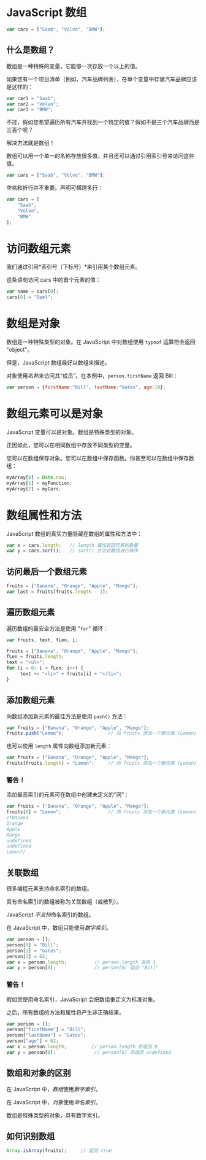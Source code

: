 # JavaScript 数组

```js
var cars = ["Saab", "Volvo", "BMW"];
```

## 什么是数组？

数组是一种特殊的变量，它能够一次存放一个以上的值。

如果您有一个项目清单（例如，汽车品牌列表），在单个变量中存储汽车品牌应该是这样的：

```js
var car1 = "Saab";
var car2 = "Volvo";
var car3 = "BMW"; 
```

不过，假如您希望遍历所有汽车并找到一个特定的值？假如不是三个汽车品牌而是三百个呢？

解决方法就是数组！

数组可以用一个单一的名称存放很多值，并且还可以通过引用索引号来访问这些值。

```js
var cars = ["Saab", "Volvo", "BMW"];
```

空格和折行并不重要。声明可横跨多行：

```js
var cars = [
    "Saab",
    "Volvo",
    "BMW"
];
```

# 访问数组元素

我们通过引用*索引号（下标号）*来引用某个数组元素。

这条语句访问 cars 中的首个元素的值：

```js
var name = cars[0];
cars[0] = "Opel";
```

# 数组是对象

数组是一种特殊类型的对象。在 JavaScript 中对数组使用 `typeof` 运算符会返回 "object"。

但是，JavaScript 数组最好以数组来描述。

对象使用*名称*来访问其“成员”。在本例中，`person.firstName` 返回 Bill：

```js
var person = {firstName:"Bill", lastName:"Gates", age:19};
```

# 数组元素可以是对象

JavaScript 变量可以是对象。数组是特殊类型的对象。

正因如此，您可以在相同数组中存放不同类型的变量。

您可以在数组保存对象。您可以在数组中保存函数。你甚至可以在数组中保存数组：

```js
myArray[0] = Date.now;
myArray[1] = myFunction;
myArray[2] = myCars;
```

# 数组属性和方法

JavaScript 数组的真实力量隐藏在数组的属性和方法中：

```js
var x = cars.length;   // length 属性返回元素的数量
var y = cars.sort();   // sort() 方法对数组进行排序
```

## 访问最后一个数组元素

```js
fruits = ["Banana", "Orange", "Apple", "Mango"];
var last = fruits[fruits.length - 1];
```

## 遍历数组元素

遍历数组的最安全方法是使用 "`for`" 循环：

```js
var fruits, text, fLen, i;

fruits = ["Banana", "Orange", "Apple", "Mango"];
fLen = fruits.length;
text = "<ul>";
for (i = 0; i < fLen; i++) {
     text += "<li>" + fruits[i] + "</li>";
} 
```

## 添加数组元素

向数组添加新元素的最佳方法是使用 `push()` 方法：

```js
var fruits = ["Banana", "Orange", "Apple", "Mango"];
fruits.push("Lemon");                // 向 fruits 添加一个新元素 (Lemon)
```

也可以使用 `length` 属性向数组添加新元素：

```js
var fruits = ["Banana", "Orange", "Apple", "Mango"];
fruits[fruits.length] = "Lemon";     // 向 fruits 添加一个新元素 (Lemon)
```

### 警告！

添加最高索引的元素可在数组中创建未定义的“洞”：

```js
var fruits = ["Banana", "Orange", "Apple", "Mango"];
fruits[6] = "Lemon";                 // 向 fruits 添加一个新元素 (Lemon)
/*Banana
Orange
Apple
Mango
undefined
undefined
Lemon*/
```

## 关联数组

很多编程元素支持命名索引的数组。

具有命名索引的数组被称为关联数组（或散列）。

JavaScript *不支持*命名索引的数组。

在 JavaScript 中，数组只能使用*数字索引*。

```js
var person = [];
person[0] = "Bill";
person[1] = "Gates";
person[2] = 62;
var x = person.length;          // person.length 返回 3
var y = person[0];              // person[0] 返回 "Bill"
```

### 警告！

假如您使用命名索引，JavaScript 会把数组重定义为标准对象。

之后，所有数组的方法和属性将产生非正确结果。

```js
var person = [];
person["firstName"] = "Bill";
person["lastName"] = "Gates";
person["age"] = 62;
var x = person.length;         // person.length 将返回 0
var y = person[0];              // person[0] 将返回 undefined
```

## 数组和对象的区别

在 JavaScript 中，*数组*使用*数字索引*。

在 JavaScript 中，*对象*使用*命名索引*。

数组是特殊类型的对象，具有数字索引。

## 如何识别数组

```js
Array.isArray(fruits);     // 返回 true
```



















